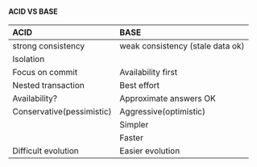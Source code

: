 #### ACID VS BASE
|ACID|BASE|
|:-|:-|
|strong consistency| weak consistency (stale data ok)|
|Isolation||
|Focus on commit| Availability first|
|Nested transaction|Best effort|
|Availability?|Approximate answers OK|
|Conservative(pessimistic)|Aggressive(optimistic)|
||Simpler|
||Faster|
|Difficult evolution|Easier evolution |
